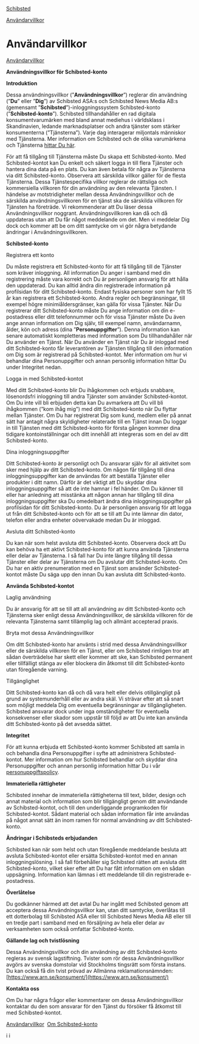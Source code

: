 [Schibsted](https://login.schibsted.com/index.php/account?page=terms "Schibsted")

[Användarvillkor](https://login.schibsted.com/about/terms)

Användarvillkor
===============

[Användarvillkor](https://login.schibsted.com/about/terms)

**Användningsvillkor för Schibsted-konto**

**Introduktion**

Dessa användningsvillkor (”**Användningsvillkor**”) reglerar din användning (”**Du**” eller ”**Dig**”) av Schibsted ASA:s och Schibsted News Media AB:s (gemensamt ”**Schibsted**”)-inloggningssystem Schibsted-konto (”**Schibsted-konto**”). Schibsted tillhandahåller en rad digitala konsumentvarumärken med bland annat mediehus i världsklass i Skandinavien, ledande marknadsplatser och andra tjänster som stärker konsumenterna (”Tjänsterna”). Varje dag interagerar miljontals människor med Tjänsterna. Mer information om Schibsted och de olika varumärkena och Tjänsterna [hittar Du här](https://info.privacy.schibsted.com/se/vad-ar-ett-schibsted-konto/).

För att få tillgång till Tjänsterna måste Du skapa ett Schibsted-konto. Med Schibsted-kontot kan Du enkelt och säkert logga in till flera Tjänster och hantera dina data på en plats. Du kan även betala för några av Tjänsterna via ditt Schibsted-konto. Observera att särskilda villkor gäller för de flesta Tjänsterna. Dessa Tjänstespecifika villkor reglerar de rättsliga och kommersiella villkoren för din användning av den relevanta Tjänsten. I händelse av motstridigheter mellan dessa Användningsvillkor och de särskilda användningsvillkoren för en tjänst ska de särskilda villkoren för Tjänsten ha företräde. Vi rekommenderar att Du läser dessa Användningsvillkor noggrant. Användningsvillkoren kan då och då uppdateras utan att Du får något meddelande om det. Men vi meddelar Dig dock och kommer att be om ditt samtycke om vi gör några betydande ändringar i Användningsvillkoren.

**Schibsted-konto**

Registrera ett konto

Du måste registrera ett Schibsted-konto för att få tillgång till de Tjänster som kräver inloggning. All information Du anger i samband med din registrering måste vara korrekt och Du är personligen ansvarig för att hålla den uppdaterad. Du kan alltid ändra din registrerade information på profilsidan för ditt Schibsted-konto. Endast fysiska personer som har fyllt 15 år kan registrera ett Schibsted-konto. Andra regler och begränsningar, till exempel högre minimiåldersgränser, kan gälla för vissa Tjänster. När Du registrerar ditt Schibsted-konto måste Du ange information om din e-postadress eller ditt telefonnummer och för vissa Tjänster måste Du även ange annan information om Dig själv, till exempel namn, användarnamn, ålder, kön och adress (dina ”**Personuppgifter**”). Denna information kan senare automatiskt kompletteras med information som Du tillhandahåller när Du använder en Tjänst. När Du använder en Tjänst när Du är inloggad med ditt Schibsted-konto får leverantören av Tjänsten tillgång till den information om Dig som är registrerad på Schibsted-kontot. Mer information om hur vi behandlar dina Personuppgifter och annan personlig information hittar Du under Integritet nedan.

Logga in med Schibsted-kontot

Med ditt Schibsted-konto blir Du ihågkommen och erbjuds snabbare, lösenordsfri inloggning till andra Tjänster som använder Schibsted-kontot. Om Du inte vill bli erbjuden detta kan Du avmarkera att Du vill bli ihågkommen (”kom ihåg mig”) med ditt Schibsted-konto när Du flyttar mellan Tjänster. Om Du har registrerat Dig som kund, medlem eller på annat sätt har antagit några skyldigheter relaterade till en Tjänst innan Du loggar in till Tjänsten med ditt Schibsted-konto för första gången kommer dina tidigare kontoinställningar och ditt innehåll att integreras som en del av ditt Schibsted-konto.

Dina inloggningsuppgifter

Ditt Schibsted-konto är personligt och Du ansvarar själv för all aktivitet som sker med hjälp av ditt Schibsted-konto. Om någon får tillgång till dina inloggningsuppgifter kan de användas för att beställa Tjänster eller produkter i ditt namn. Därför är det viktigt att Du skyddar dina inloggningsuppgifter så att de inte hamnar i fel händer. Om Du känner till eller har anledning att misstänka att någon annan har tillgång till dina inloggningsuppgifter ska Du omedelbart ändra dina inloggningsuppgifter på profilsidan för ditt Schibsted-konto. Du är personligen ansvarig för att logga ut från ditt Schibsted-konto och för att se till att Du inte lämnar din dator, telefon eller andra enheter oövervakade medan Du är inloggad.

Avsluta ditt Schibsted-konto

Du kan när som helst avsluta ditt Schibsted-konto. Observera dock att Du kan behöva ha ett aktivt Schibsted-konto för att kunna använda Tjänsterna eller delar av Tjänsterna. I så fall har Du inte längre tillgång till dessa Tjänster eller delar av Tjänsterna om Du avslutar ditt Schibsted-konto. Om Du har en aktiv prenumeration med en Tjänst som använder Schibsted-kontot måste Du säga upp den innan Du kan avsluta ditt Schibsted-konto.

**Använda Schibsted-kontot**

Laglig användning

Du är ansvarig för att se till att all användning av ditt Schibsted-konto och Tjänsterna sker enligt dessa Användningsvillkor, de särskilda villkoren för de relevanta Tjänsterna samt tillämplig lag och allmänt accepterad praxis.

Bryta mot dessa Användningsvillkor

Om ditt Schibsted-konto har använts i strid med dessa Användningsvillkor eller de särskilda villkoren för en Tjänst, eller om Schibsted rimligen tror att sådan överträdelse har skett eller kommer att ske, kan Schibsted permanent eller tillfälligt stänga av eller blockera din åtkomst till ditt Schibsted-konto utan föregående varning.

Tillgänglighet

Ditt Schibsted-konto kan då och då vara helt eller delvis otillgängligt på grund av systemunderhåll eller av andra skäl. Vi strävar efter att så snart som möjligt meddela Dig om eventuella begränsningar av tillgängligheten. Schibsted ansvarar dock under inga omständigheter för eventuella konsekvenser eller skador som uppstår till följd av att Du inte kan använda ditt Schibsted-konto på det avsedda sättet.

**Integritet**

För att kunna erbjuda ett Schibsted-konto kommer Schibsted att samla in och behandla dina Personuppgifter i syfte att administrera Schibsted-kontot. Mer information om hur Schibsted behandlar och skyddar dina Personuppgifter och annan personlig information hittar Du i vår [personuppgiftspolicy](https://info.privacy.schibsted.com/se/schibsted-sverige-personuppgiftspolicy/).

**Immateriella rättigheter**

Schibsted innehar de immateriella rättigheterna till text, bilder, design och annat material och information som blir tillgängligt genom ditt användande av Schibsted-kontot, och till den underliggande programkoden för Schibsted-kontot. Sådant material och sådan information får inte användas på något annat sätt än inom ramen för normal användning av ditt Schibsted-konto.

**Ändringar i Schibsteds erbjudanden**

Schibsted kan när som helst och utan föregående meddelande besluta att avsluta Schibsted-kontot eller ersätta Schibsted-kontot med en annan inloggningslösning. I så fall förbehåller sig Schibsted rätten att avsluta ditt Schibsted-konto, vilket sker efter att Du har fått information om en sådan uppsägning. Information kan lämnas i ett meddelande till din registrerade e-postadress.

**Överlåtelse**

Du godkänner härmed att det avtal Du har ingått med Schibsted genom att acceptera dessa Användningsvillkor kan, utan ditt samtycke, överlåtas till ett dotterbolag till Schibsted ASA eller till Schibsted News Media AB eller till en tredje part i samband med en försäljning av hela eller delar av verksamheten som också omfattar Schibsted-konto.

**Gällande lag och tvistlösning**

Dessa Användningsvillkor och din användning av ditt Schibsted-konto regleras av svensk lagstiftning. Tvister som rör dessa Användningsvillkor avgörs av svenska domstolar vid Stockholms tingsrätt som första instans. Du kan också få din tvist prövad av Allmänna reklamationsnämnden: [https://www.arn.se/konsument/](https://www.arn.se/konsument/)

**Kontakta oss**

Om Du har några frågor eller kommentarer om dessa Användningsvillkor kontaktar du den som ansvarar för den Tjänst du försöker få åtkomst till med Schibsted-kontot.

[Användarvillkor](https://login.schibsted.com/about/terms)  [Om Schibsted-konto](https://info.privacy.schibsted.com/se/vad-ar-ett-schibsted-konto/)

i i